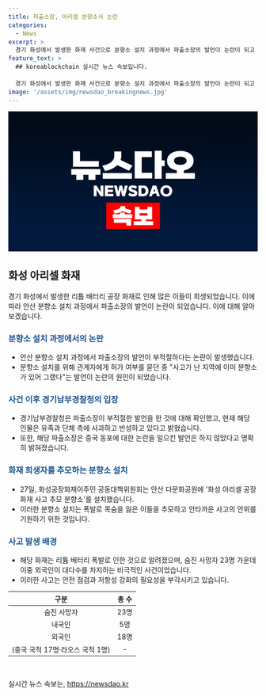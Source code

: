 ```yaml
---
title: 파출소장, 아리셀 분향소서 논란
categories:
  - News
excerpt: >
  경기 화성에서 발생한 화재 사건으로 분향소 설치 과정에서 파출소장의 발언이 논란이 되고 있다. 안산 다문화공원에 분향소를 설치하는 중이었던 파출소장은 화성에 이미 분향소가 있어 그랬다는 발언을 하며 관계자들과 갈등을 빚었다. 해당 발언에 대해 경기남부경찰청은 파출소장이 부적절한 발언을 한 것으로 밝히고, 사과와 반성을 약속했다. 화재로 숨진 희생자를 추모하기 위한 분향소 설치 과정에서의 논란이 사회적 이슈로 떠오르고 있다.
feature_text: >
  ## koreablockchain 실시간 뉴스 속보입니다.

  경기 화성에서 발생한 화재 사건으로 분향소 설치 과정에서 파출소장의 발언이 논란이 되고 있다. 안산 다문화공원에 분향소를 설치하는 중이었던 파출소장은 화성에 이미 분향소가 있어 그랬다는 발언을 하며 관계자들과 갈등을 빚었다. 해당 발언에 대해 경기남부경찰청은 파출소장이 부적절한 발언을 한 것으로 밝히고, 사과와 반성을 약속했다. 화재로 숨진 희생자를 추모하기 위한 분향소 설치 과정에서의 논란이 사회적 이슈로 떠오르고 있다.
image: '/assets/img/newsdao_breakingnews.jpg'
---
```


<p><img src="/assets/img/newsdao_breakingnews.jpg" alt="koreablockchain 속보" /></p>

<h2 data-ke-size="size26">화성 아리셀 화재</h2>

<p data-ke-size="size16">경기 화성에서 발생한 리튬 배터리 공장 화재로 인해 많은 이들이 희생되었습니다. 이에 따라 안산 분향소 설치 과정에서 파출소장의 발언이 논란이 되었습니다. 이에 대해 알아보겠습니다.</p>

<h3><b><span style="color: #1a5490;">분향소 설치 과정에서의 논란</span></b></h3>

<ul>
<li>안산 분향소 설치 과정에서 파출소장의 발언이 부적절하다는 논란이 발생했습니다.</li>
<li>분향소 설치를 위해 관계자에게 허가 여부를 묻던 중 "사고가 난 지역에 이미 분향소가 있어 그랬다"는 발언이 논란의 원인이 되었습니다.</li>
</ul>

<h3><b><span style="color: #1a5490;">사건 이후 경기남부경찰청의 입장</span></b></h3>

<ul>
<li>경기남부경찰청은 파출소장이 부적절한 발언을 한 것에 대해 확인했고, 현재 해당 인물은 유족과 단체 측에 사과하고 반성하고 있다고 밝혔습니다.</li>
<li>또한, 해당 파출소장은 중국 동포에 대한 논란을 일으킨 발언은 하지 않았다고 명확히 밝혀졌습니다.</li>
</ul>

<h3><b><span style="color: #1a5490;">화재 희생자를 추모하는 분향소 설치</span></b></h3>

<ul>
<li>27일, 화성공장화재이주민 공동대책위원회는 안산 다문화공원에 '화성 아리셀 공장 화재 사고 추모 분향소'를 설치했습니다.</li>
<li>이러한 분향소 설치는 폭발로 목숨을 잃은 이들을 추모하고 안타까운 사고의 안위를 기원하기 위한 것입니다.</li>
</ul>

<h3><b><span style="color: #1a5490;">사고 발생 배경</span></b></h3>

<ul>
<li>해당 화재는 리튬 배터리 폭발로 인한 것으로 알려졌으며, 숨진 사망자 23명 가운데 이중 외국인이 대다수를 차지하는 비극적인 사건이었습니다.</li>
<li>이러한 사고는 안전 점검과 저항성 강화의 필요성을 부각시키고 있습니다.</li>
</ul>

<table>
<thead>
<tr>
<th style="text-align: center;">구분</th>
<th style="text-align: center;">총 수</th>
</tr>
</thead>
<tbody>
<tr>
<td style="text-align: center;">숨진 사망자</td>
<td style="text-align: center;">23명</td>
</tr>
<tr>
<td style="text-align: center;">내국인</td>
<td style="text-align: center;">5명</td>
</tr>
<tr>
<td style="text-align: center;">외국인</td>
<td style="text-align: center;">18명</td>
</tr>
<tr>
<td style="text-align: center;">(중국 국적 17명·라오스 국적 1명)</td>
<td style="text-align: center;">-</td>
</tr>
</tbody>
</table>

<p data-ke-size="size16">&nbsp;</p>
실시간 뉴스 속보는, <a href="https://newsdao.kr" rel="dofollow">https://newsdao.kr</a>


